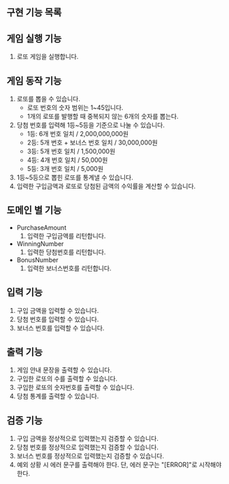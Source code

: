## 구현 기능 목록

## 게임 실행 기능
1. 로또 게임을 실행합니다.

## 게임 동작 기능
1. 로또를 뽑을 수 있습니다.
    - 로또 번호의 숫자 범위는 1~45입니다.
    - 1개의 로또를 발행할 때 중복되지 않는 6개의 숫자를 뽑는다.
2. 당첨 번호를 입력해 1등~5등을 기준으로 나눌 수 있습니다.
    - 1등: 6개 번호 일치 / 2,000,000,000원
    - 2등: 5개 번호 + 보너스 번호 일치 / 30,000,000원
    - 3등: 5개 번호 일치 / 1,500,000원
    - 4등: 4개 번호 일치 / 50,000원
    - 5등: 3개 번호 일치 / 5,000원
3. 1등~5등으로 뽑힌 로또를 통계낼 수 있습니다.
4. 입력한 구입금액과 로또로 당첨된 금액의 수익률을 계산할 수 있습니다.

## 도메인 별 기능
 - PurchaseAmount
   1. 입력한 구입금액를 리턴합니다.
 - WinningNumber
   1. 입력한 당첨번호를 리턴합니다.
 - BonusNumber
   1. 입력한 보너스번호를 리턴합니다.

## 입력 기능
1. 구입 금액을 입력할 수 있습니다.
2. 당첨 번호를 입력할 수 있습니다.
3. 보너스 번호를 입력할 수 있습니다.

## 출력 기능
1. 게임 안내 문장을 출력할 수 있습니다.
2. 구입한 로또의 수를 출력할 수 있습니다.
3. 구입한 로또의 숫자번호를 출력할 수 있습니다.
4. 당첨 통계를 출력할 수 있습니다.


## 검증 기능
1. 구입 금액을 정상적으로 입력했는지 검증할 수 있습니다.
2. 당첨 번호를 정상적으로 입력했는지 검증할 수 있습니다.
3. 보너스 번호를 정상적으로 입력했는지 검증할 수 있습니다.
4. 예외 상황 시 에러 문구를 출력해야 한다. 단, 에러 문구는 "[ERROR]"로 시작해야 한다.
